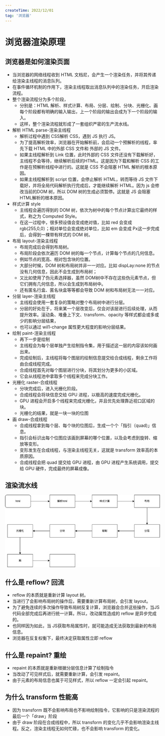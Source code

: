 ```yaml
---
createTime: 2022/12/01
tag: '浏览器'
---
```

# 浏览器渲染原理

## 浏览器是如何渲染页面

* 当浏览器的网络线程收到 HTML 文档尼，会产生一个渲染任务，并将其传递给渲染主线程的消息队列。
* 在事件循环机制的作用下，渲染主线程取出消息队列中的渲染任务，开启渲染流程。
* 整个渲染流程分为多个阶段，
  * 分别是：HTML 解析、样式计算、布局、分层、绘制、分块、光栅化、画每个阶段都有明确的输入输出，上一个阶段的输出会成为下一个阶段的输入。
  * 这样，整个渲染流程就形成了一套组织严密的生产流水线。
* 解析 HTML parse-渲染主线程
  * 解析过程中遇到 CSS解析 CSS，遇到 JS 执行 JS。
  * 为了提高解析效率，浏览器在开始解析前，会启动一个预解析的线程，率先下载 HTML 中的外部 CSS 文件和 外部的 JS 文件。
  * 如果主线程解析到 Link 位置，此时外部的 CSS 文件还没有下载解析好，主线程不会等待，继续解析后续的HTML。这是因为下载和解析 CSS 的工作是在预解析线程中进行的。这就是 CSS 不会阻塞 HTML 解析的根本原因。
  * 如果主线程解析到 script 位置，会停止解析 HTML，转而等待 JS 文件下载好，并将全局代码解析执行完成后，才能继续解析 HTML。因为 js 会修改当前的DOM 树，所以 DOM 树的生成必须暂停。这就是 JS 会阻塞HTML解析的根本原因。
* 样式计算 style
  * 主线程会遍历得到的 DOM 树，依次为树中的每个节点计算出它最终的样式，称之为 Computed Style。
  * 在这一过程中，很多预设值会变成绝对值，比如 red 会变成 rgb(255,0,0）；相对单位会变成绝对单位，比如 em 会变成 Px这一步完成后，会得到一棵带有样式的 DOM 树。
* 布局 layout-渲染主线程
  * 布局完成后会得到布局树。
  * 布局阶段会依次遍历 DOM 树的每一个节点，计算每个节点的几何信息。
  * 例如节点的宽高、相对包含块的位置。
  * 大部分时候，DOM 树和布局树并非一一对应。比如 dispLay:none 的节点没有几何信息，因此不会生成到布局树；
  * 又比如使用了伪元素选择器，虽然 DOM树中不存在这些伪元素节点，但它们拥有几何信息，所以会生成到布局树中。
  * 还有匿名行盒、匿名块盒等等都会导致 DOM 树和布局树无法一一对应。
* 分层 layer-渲染主线程
  * 主线程会使用一套复杂的策略对整个布局树中进行分层。
  * 分层的好处在于，将来某一个层改变后，仅会对该层进行后续处理，从而提升效率。滚动条、堆叠上下文、transform、opacity 等样式都会或多或少的影晌分层结果，
  * 也可以通过 wil1-change 属性更大程度的影响分层结果。
* 绘制 paint-渲染主线程
  * 再下一步是绘制
  * 主线程会为每个层单独产生绘制指令集，用于描述这一层的内容该如何画出来。
  * 完成绘制后，主线程将每个图层的绘制信息提交给合成线程，剩余工作将由合成线程完成。
  * 合成线程首先对每个图层进行分块，将其划分为更多的小区域。
  * 它会从线程池中拿取多个线程来完成分块工作。
* 光栅化 raster-合成线程
  * 分块完成后，进入光栅化阶段。
  * 合成线程会将块信息交给 GPU 进程，以极高的速度完成光栅化。
  * GPU 进程会开启多个线程来完成光栅化，并且优先处理靠近视口区域的块。
  * 光栅化的结果，就是一块一块的位图
* 画 draw-合成线程
  * 合成线程拿到每个层、每个块的位图后，生成一个个「指引（quad)」信息。
  * 指引会标识出每个位图应该画到屏幕的哪个位置，以及会考虑到旋转、缩放等变形。
  * 变形发生在合成线程，与渲染主线程无关，这就是 transform 效率高的本质原因。
  * 合成线程会把 quad 提交给 GPU 进程，由 GPU 进程产生系统调用，提交给 GPU 硬件，完成最终的屏幕成像。

## 渲染流水线

![图片](../../assets/browser/render.png)

## 什么是 reflow? 回流

* reflow 的本质就是重新计算 layout 树。
* 当进行了会影响布局树的操作后，需要重新计算布局树，会引发 layout。
* 为了避免连续的多次操作导致布局树反复计算，浏览器会合并这些操作，当JS代码全部完成后再进行统一计算。所以，改动属性造成的 reflow 是异步完成的。
* 也同样因为如此，当 JS获取布局属性时，就可能造成无法获取到最新的布局信息。
* 浏览器在反复权衡下，最终决定获取属性立即 reflow

## 什么是 repaint? 重绘

* repaint 的本质就是重新根据分层信息计算了绘制指令
* 当改动了可见样式后，就需要重新计算，会引发 repaint。
* 由于元素的布局信息也属于可见样式，所以 reflow 一定会引起 repaint。

## 为什么 transform 性能高

* 因为 transform 既不会影响布局也不影响绘制指令，它影响的只是渲染流程的最后一个「draw」阶段
* 由于 draw 阶段在合成线程中，所以 transform 的变化几乎不会影响渲染主线程。反之，渲染主线程无如何忙碌，也不会影响 transform 的变化。
